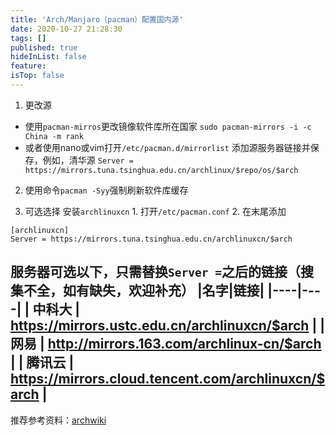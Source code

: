 ```yaml
---
title: 'Arch/Manjaro（pacman）配置国内源'
date: 2020-10-27 21:28:30
tags: []
published: true
hideInList: false
feature: 
isTop: false
---
```

1. 更改源
+ 使用`pacman-mirros`更改镜像软件库所在国家
`sudo pacman-mirrors -i -c China -m rank`
+ 或者使用nano或vim打开`/etc/pacman.d/mirrorlist`
添加源服务器链接并保存，例如，清华源
`Server = https://mirrors.tuna.tsinghua.edu.cn/archlinux/$repo/os/$arch`
2. 使用命令`pacman -Syy`强制刷新软件库缓存

3. 可选选择
安装`archlinuxcn`
        1. 打开`/etc/pacman.conf`
        2. 在末尾添加
```
[archlinuxcn]
Server = https://mirrors.tuna.tsinghua.edu.cn/archlinuxcn/$arch
```
服务器可选以下，只需替换`Server =`之后的链接（搜集不全，如有缺失，欢迎补充）
|名字|链接|
|----|----|
| 中科大 | https://mirrors.ustc.edu.cn/archlinuxcn/$arch |
| 网易 | http://mirrors.163.com/archlinux-cn/$arch | 
| 腾讯云 | https://mirrors.cloud.tencent.com/archlinuxcn/$arch |
----

推荐参考资料：[archwiki](https://wiki.archlinux.org)